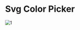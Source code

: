 # Svg Color Picker

![1](https://user-images.githubusercontent.com/49000243/55102691-46ea8780-50c7-11e9-9b58-a5e6fb774d60.jpg)
